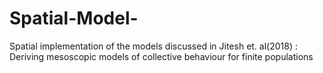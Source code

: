 # Spatial-Model-
Spatial implementation of the models discussed in Jitesh et. al(2018) : Deriving mesoscopic models of collective behaviour for finite populations
